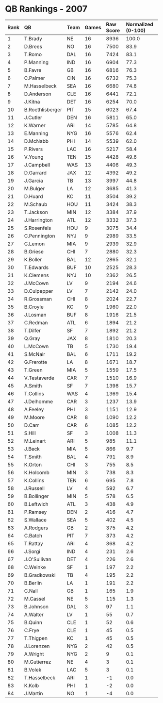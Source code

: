 # QB Rankings - 2007

| Rank | QB               | Team | Games | Raw Score | Normalized (0-100) |
| :----| :----------------| :----| :-----| :---------| :------------------|
| 1    | T.Brady          | NE   | 16    | 8936      | 100.0              |
| 2    | D.Brees          | NO   | 16    | 7500      | 83.9               |
| 3    | T.Romo           | DAL  | 16    | 7424      | 83.1               |
| 4    | P.Manning        | IND  | 16    | 6904      | 77.3               |
| 5    | B.Favre          | GB   | 16    | 6816      | 76.3               |
| 6    | C.Palmer         | CIN  | 16    | 6732      | 75.3               |
| 7    | M.Hasselbeck     | SEA  | 16    | 6680      | 74.8               |
| 8    | D.Anderson       | CLE  | 16    | 6441      | 72.1               |
| 9    | J.Kitna          | DET  | 16    | 6254      | 70.0               |
| 10   | B.Roethlisberger | PIT  | 15    | 6023      | 67.4               |
| 11   | J.Cutler         | DEN  | 16    | 5811      | 65.0               |
| 12   | K.Warner         | ARI  | 14    | 5785      | 64.8               |
| 13   | E.Manning        | NYG  | 16    | 5576      | 62.4               |
| 14   | D.McNabb         | PHI  | 14    | 5539      | 62.0               |
| 15   | P.Rivers         | LAC  | 16    | 5217      | 58.4               |
| 16   | V.Young          | TEN  | 15    | 4428      | 49.6               |
| 17   | J.Campbell       | WAS  | 13    | 4406      | 49.3               |
| 18   | D.Garrard        | JAX  | 12    | 4392      | 49.2               |
| 19   | J.Garcia         | TB   | 13    | 3997      | 44.8               |
| 20   | M.Bulger         | LA   | 12    | 3685      | 41.3               |
| 21   | D.Huard          | KC   | 11    | 3504      | 39.2               |
| 22   | M.Schaub         | HOU  | 11    | 3424      | 38.3               |
| 23   | T.Jackson        | MIN  | 12    | 3384      | 37.9               |
| 24   | J.Harrington     | ATL  | 12    | 3332      | 37.3               |
| 25   | S.Rosenfels      | HOU  | 9     | 3075      | 34.4               |
| 26   | C.Pennington     | NYJ  | 9     | 2989      | 33.5               |
| 27   | C.Lemon          | MIA  | 9     | 2939      | 32.9               |
| 28   | B.Griese         | CHI  | 7     | 2880      | 32.3               |
| 29   | K.Boller         | BAL  | 12    | 2865      | 32.1               |
| 30   | T.Edwards        | BUF  | 10    | 2525      | 28.3               |
| 31   | K.Clemens        | NYJ  | 10    | 2362      | 26.5               |
| 32   | J.McCown         | LV   | 9     | 2194      | 24.6               |
| 33   | D.Culpepper      | LV   | 7     | 2142      | 24.0               |
| 34   | R.Grossman       | CHI  | 8     | 2024      | 22.7               |
| 35   | B.Croyle         | KC   | 9     | 1960      | 22.0               |
| 36   | J.Losman         | BUF  | 8     | 1916      | 21.5               |
| 37   | C.Redman         | ATL  | 6     | 1894      | 21.2               |
| 38   | T.Dilfer         | SF   | 7     | 1892      | 21.2               |
| 39   | Q.Gray           | JAX  | 8     | 1810      | 20.3               |
| 40   | L.McCown         | TB   | 5     | 1730      | 19.4               |
| 41   | S.McNair         | BAL  | 6     | 1711      | 19.2               |
| 42   | G.Frerotte       | LA   | 8     | 1671      | 18.7               |
| 43   | T.Green          | MIA  | 5     | 1559      | 17.5               |
| 44   | V.Testaverde     | CAR  | 7     | 1510      | 16.9               |
| 45   | A.Smith          | SF   | 7     | 1398      | 15.7               |
| 46   | T.Collins        | WAS  | 4     | 1369      | 15.4               |
| 47   | J.Delhomme       | CAR  | 3     | 1237      | 13.9               |
| 48   | A.Feeley         | PHI  | 3     | 1151      | 12.9               |
| 49   | M.Moore          | CAR  | 8     | 1090      | 12.2               |
| 50   | D.Carr           | CAR  | 6     | 1085      | 12.2               |
| 51   | S.Hill           | SF   | 3     | 1008      | 11.3               |
| 52   | M.Leinart        | ARI  | 5     | 985       | 11.1               |
| 53   | J.Beck           | MIA  | 5     | 866       | 9.7                |
| 54   | T.Smith          | BAL  | 4     | 791       | 8.9                |
| 55   | K.Orton          | CHI  | 3     | 755       | 8.5                |
| 56   | K.Holcomb        | MIN  | 3     | 738       | 8.3                |
| 57   | K.Collins        | TEN  | 6     | 695       | 7.8                |
| 58   | J.Russell        | LV   | 4     | 592       | 6.7                |
| 59   | B.Bollinger      | MIN  | 5     | 578       | 6.5                |
| 60   | B.Leftwich       | ATL  | 3     | 438       | 4.9                |
| 61   | P.Ramsey         | DEN  | 2     | 416       | 4.7                |
| 62   | S.Wallace        | SEA  | 5     | 402       | 4.5                |
| 63   | A.Rodgers        | GB   | 2     | 375       | 4.2                |
| 64   | C.Batch          | PIT  | 7     | 373       | 4.2                |
| 65   | T.Rattay         | ARI  | 4     | 368       | 4.2                |
| 66   | J.Sorgi          | IND  | 4     | 231       | 2.6                |
| 67   | J.O'Sullivan     | DET  | 4     | 226       | 2.6                |
| 68   | C.Weinke         | SF   | 1     | 197       | 2.2                |
| 69   | B.Gradkowski     | TB   | 4     | 195       | 2.2                |
| 70   | B.Berlin         | LA   | 1     | 191       | 2.2                |
| 71   | C.Nall           | GB   | 1     | 165       | 1.9                |
| 72   | M.Cassel         | NE   | 5     | 115       | 1.3                |
| 73   | B.Johnson        | DAL  | 3     | 97        | 1.1                |
| 74   | A.Walter         | LV   | 1     | 55        | 0.7                |
| 75   | B.Quinn          | CLE  | 1     | 52        | 0.6                |
| 76   | C.Frye           | CLE  | 1     | 45        | 0.5                |
| 77   | T.Thigpen        | KC   | 1     | 45        | 0.5                |
| 78   | J.Lorenzen       | NYG  | 2     | 42        | 0.5                |
| 79   | A.Wright         | NYG  | 2     | 9         | 0.1                |
| 80   | M.Gutierrez      | NE   | 4     | 3         | 0.1                |
| 81   | B.Volek          | LAC  | 5     | 3         | 0.1                |
| 82   | T.Hasselbeck     | ARI  | 1     | -1        | 0.0                |
| 83   | K.Kolb           | PHI  | 1     | -2        | 0.0                |
| 84   | J.Martin         | NO   | 1     | -4        | 0.0                |

